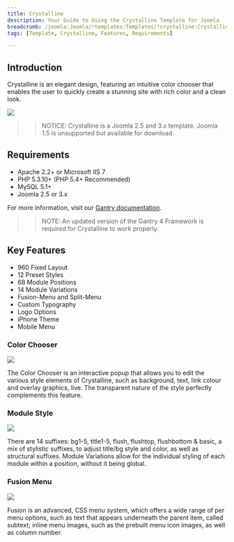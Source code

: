 ```yaml
---
title: Crystalline
description: Your Guide to Using the Crystalline Template for Joomla
breadcrumb: /joomla:Joomla/!templates:Templates/!crystalline:Crystalline
tags: [Template, Crystalline, Features, Requirements]

---
```


Introduction
-----

Crystalline is an elegant design, featuring an intuitive color chooser that enables the user to quickly create a stunning site with rich color and a clean look.

![][theme]

>> NOTICE: Crystalline is a Joomla 2.5 and 3.x template. Joomla 1.5 is unsupported but available for download.

Requirements
-----

* Apache 2.2+ or Microsoft IIS 7
* PHP 5.3.10+ (PHP 5.4+ Recommended)
* MySQL 5.1+
* Joomla 2.5 or 3.x

For more information, visit our [Gantry documentation][gantry].

>> NOTE: An updated version of the Gantry 4 Framework is required for Crystalline to work properly.

Key Features
-----

* 960 Fixed Layout
* 12 Preset Styles
* 68 Module Positions
* 14 Module Variations
* Fusion-Menu and Split-Menu
* Custom Typography
* Logo Options
* iPhone Theme
* Mobile Menu

### Color Chooser

![][color]

The Color Chooser is an interactive popup that allows you to edit the various style elements of Crystalline, such as background, text, link colour and overlay graphics, live. The transparent nature of the style perfectly complements this feature.

### Module Style

![][style]

There are 14 suffixes: bg1-5, title1-5, flush, flushtop, flushbottom & basic, a mix of stylistic suffixes, to adjust title/bg style and color, as well as structural suffixes. Module Variations allow for the individual styling of each module within a position, without it being global.

### Fusion Menu

![][fusion]

Fusion is an advanced, CSS menu system, which offers a wide range of per menu options, such as text that appears underneath the parent item, called subtext; inline menu images, such as the prebuilt menu icon images, as well as column number.

[gantry]: http://gantry.org
[theme]: assets/crystalline.jpeg
[color]: assets/color.jpg
[style]: assets/style.jpg
[fusion]: assets/fusion.jpg
